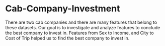 # Cab-Company-Investment
There are two cab companies and there are many features that belong to these datasets. Our goal is to investigate and analyze features to conclude the best company to invest in. Features from Sex to Income, and City to Cost of Trip helped us to find the best company to invest in.
